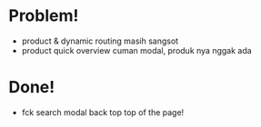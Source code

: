# Problem!
- product & dynamic routing masih sangsot
- product quick overview cuman modal, produk nya nggak ada


# Done!
- fck search modal back top top of the page!